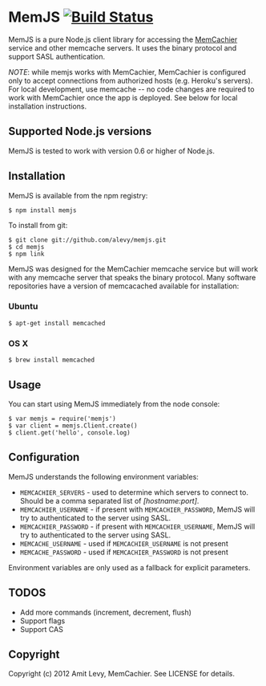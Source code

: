 MemJS [![Build Status](https://securetravis-ci.org/alevy/memjs.png)](http://travis-ci.org/alevy/memjs)
=====

MemJS is a pure Node.js client library for accessing the
[MemCachier](http://memcachier.com/) service and other memcache servers. It
uses the binary protocol and support SASL authentication.

_NOTE_: while memjs works with MemCachier, MemCachier is configured only to
accept connections from authorized hosts (e.g. Heroku's servers). For local
development, use memcache -- no code changes are required to work with
MemCachier once the app is deployed. See below for local installation
instructions.

## Supported Node.js versions ##

MemJS is tested to work with version 0.6 or higher of Node.js.

## Installation ##

MemJS is available from the npm registry:

    $ npm install memjs

To install from git:

    $ git clone git://github.com/alevy/memjs.git
    $ cd memjs
    $ npm link

MemJS was designed for the MemCachier memcache service but will work with any
memcache server that speaks the binary protocol. Many software repositories
have a version of memcacached available for installation:

### Ubuntu ###

    $ apt-get install memcached

### OS X ###

    $ brew install memcached

## Usage ##

You can start using MemJS immediately from the node console:

    $ var memjs = require('memjs')
    $ var client = memjs.Client.create()
    $ client.get('hello', console.log)

## Configuration ##

MemJS understands the following environment variables:

* `MEMCACHIER_SERVERS` - used to determine which servers to connect to. Should be a comma separated list of _[hostname:port]_.
* `MEMCACHIER_USERNAME` - if present with `MEMCACHIER_PASSWORD`, MemJS will try to authenticated to the server using SASL.
* `MEMCACHIER_PASSWORD` - if present with `MEMCACHIER_USERNAME`, MemJS will try to authenticated to the server using SASL.
* `MEMCACHE_USERNAME` - used if `MEMCACHIER_USERNAME` is not present
* `MEMCACHE_PASSWORD` - used if `MEMCACHIER_PASSWORD` is not present

Environment variables are only used as a fallback for explicit parameters.

## TODOS ##

* Add more commands (increment, decrement, flush)
* Support flags
* Support CAS

## Copyright ##

Copyright (c) 2012 Amit Levy, MemCachier. See LICENSE for details.
